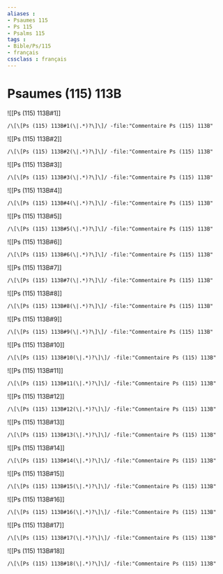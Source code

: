 ```yaml
---
aliases : 
- Psaumes 115
- Ps 115
- Psalms 115
tags : 
- Bible/Ps/115
- français
cssclass : français
---
```


# Psaumes (115) 113B

![[Ps (115) 113B#1]]

```query
/\[\[Ps (115) 113B#1(\|.*)?\]\]/ -file:"Commentaire Ps (115) 113B"
```

![[Ps (115) 113B#2]]

```query
/\[\[Ps (115) 113B#2(\|.*)?\]\]/ -file:"Commentaire Ps (115) 113B"
```

![[Ps (115) 113B#3]]

```query
/\[\[Ps (115) 113B#3(\|.*)?\]\]/ -file:"Commentaire Ps (115) 113B"
```

![[Ps (115) 113B#4]]

```query
/\[\[Ps (115) 113B#4(\|.*)?\]\]/ -file:"Commentaire Ps (115) 113B"
```

![[Ps (115) 113B#5]]

```query
/\[\[Ps (115) 113B#5(\|.*)?\]\]/ -file:"Commentaire Ps (115) 113B"
```

![[Ps (115) 113B#6]]

```query
/\[\[Ps (115) 113B#6(\|.*)?\]\]/ -file:"Commentaire Ps (115) 113B"
```

![[Ps (115) 113B#7]]

```query
/\[\[Ps (115) 113B#7(\|.*)?\]\]/ -file:"Commentaire Ps (115) 113B"
```

![[Ps (115) 113B#8]]

```query
/\[\[Ps (115) 113B#8(\|.*)?\]\]/ -file:"Commentaire Ps (115) 113B"
```

![[Ps (115) 113B#9]]

```query
/\[\[Ps (115) 113B#9(\|.*)?\]\]/ -file:"Commentaire Ps (115) 113B"
```

![[Ps (115) 113B#10]]

```query
/\[\[Ps (115) 113B#10(\|.*)?\]\]/ -file:"Commentaire Ps (115) 113B"
```

![[Ps (115) 113B#11]]

```query
/\[\[Ps (115) 113B#11(\|.*)?\]\]/ -file:"Commentaire Ps (115) 113B"
```

![[Ps (115) 113B#12]]

```query
/\[\[Ps (115) 113B#12(\|.*)?\]\]/ -file:"Commentaire Ps (115) 113B"
```

![[Ps (115) 113B#13]]

```query
/\[\[Ps (115) 113B#13(\|.*)?\]\]/ -file:"Commentaire Ps (115) 113B"
```

![[Ps (115) 113B#14]]

```query
/\[\[Ps (115) 113B#14(\|.*)?\]\]/ -file:"Commentaire Ps (115) 113B"
```

![[Ps (115) 113B#15]]

```query
/\[\[Ps (115) 113B#15(\|.*)?\]\]/ -file:"Commentaire Ps (115) 113B"
```

![[Ps (115) 113B#16]]

```query
/\[\[Ps (115) 113B#16(\|.*)?\]\]/ -file:"Commentaire Ps (115) 113B"
```

![[Ps (115) 113B#17]]

```query
/\[\[Ps (115) 113B#17(\|.*)?\]\]/ -file:"Commentaire Ps (115) 113B"
```

![[Ps (115) 113B#18]]

```query
/\[\[Ps (115) 113B#18(\|.*)?\]\]/ -file:"Commentaire Ps (115) 113B"
```

